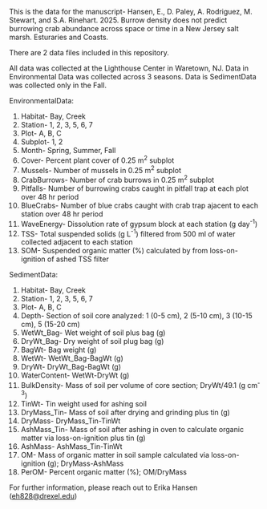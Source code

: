 This is the data for the manuscript-
Hansen, E., D. Paley, A. Rodriguez, M. Stewart, and S.A. Rinehart. 2025. Burrow density does not predict burrowing crab abundance across space or time in a New Jersey salt marsh. Esturaries and Coasts.

There are 2 data files included in this repository.

All data was collected at the Lighthouse Center in Waretown, NJ. Data in Environmental Data was collected across 3 seasons. Data is SedimentData was collected only in the Fall.

EnvironmentalData:
1. Habitat- Bay, Creek
2. Station- 1, 2, 3, 5, 6, 7
3. Plot- A, B, C
4. Subplot- 1, 2
5. Month- Spring, Summer, Fall
6. Cover- Percent plant cover of 0.25 m<sup>2</sup> subplot
7. Mussels- Number of mussels in 0.25 m<sup>2</sup> subplot
8. CrabBurrows- Number of crab burrows in 0.25 m<sup>2</sup> subplot
9. Pitfalls- Number of burrowing crabs caught in pitfall trap at each plot over 48 hr period
10. BlueCrabs- Number of blue crabs caught with crab trap ajacent to each station over 48 hr period
11. WaveEnergy- Dissolution rate of gypsum block at each station (g day<sup>-1</sup>)
12. TSS- Total suspended solids  (g L<sup>-1</sup>) filtered from 500 ml of water collected adjacent to each station
13. SOM- Suspended organic matter (%) calculated by from loss-on-ignition of ashed TSS filter

SedimentData:
1. Habitat- Bay, Creek
2. Station- 1, 2, 3, 5, 6, 7
3. Plot- A, B, C
4. Depth- Section of soil core analyzed: 1 (0-5 cm), 2 (5-10 cm), 3 (10-15 cm), 5 (15-20 cm)
5. WetWt_Bag- Wet weight of soil plus bag (g)
6. DryWt_Bag- Dry weight of soil plug bag (g)
7. BagWt- Bag weight (g)
8. WetWt- WetWt_Bag-BagWt (g)
9. DryWt- DryWt_Bag-BagWt (g)
10. WaterContent- WetWt-DryWt (g)
11. BulkDensity- Mass of soil per volume of core section; DryWt/49.1 (g cm<sup>-3</sup>)
12. TinWt- Tin weight used for ashing soil
13. DryMass_Tin- Mass of soil after drying and grinding plus tin (g)
14. DryMass- DryMass_Tin-TinWt
15. AshMass_Tin- Mass of soil after ashing in oven to calculate organic matter via loss-on-ignition plus tin (g)
16. AshMass- AshMass_Tin-TinWt
17. OM- Mass of organic matter in soil sample calculated via loss-on-ignition (g); DryMass-AshMass
18. PerOM- Percent organic matter (%); OM/DryMass

For further information, please reach out to Erika Hansen (eh828@drexel.edu)
